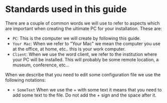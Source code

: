 # Standards used in this guide

There are a couple of common words we will use to refer to aspects
which are important when creating the ultimate PC for your installation.
These are: 

 - `PC`: This is the computer we will create by following this guide. 
 - `Your Mac`:  When we refer to "Your Mac" we mean the computer you use 
    at the office, at home, etc.. this is your work computer.
 - `Client`: When we use the word client, we refer to the institution where
    your PC will be installed. This will probably be some remote location, 
    a museum, conference, etc...

When we describe that you need to edit some configuration file we use 
the following notations:

  - `+ SomeText`  When we use the + with some text it means that you need 
    to add some text to the file. Do not add the + sign and the space after it. 

